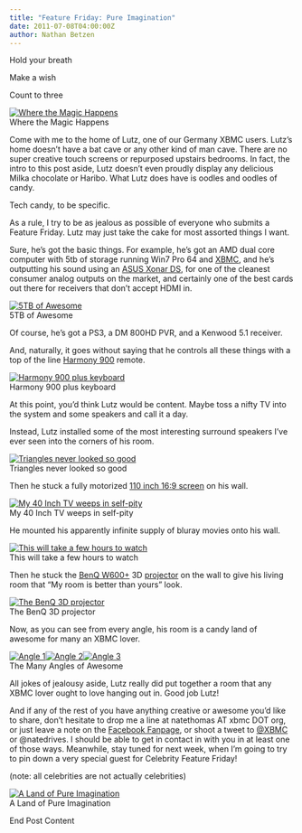 ```yaml
---
title: "Feature Friday: Pure Imagination"
date: 2011-07-08T04:00:00Z
author: Nathan Betzen
---
```


Hold your breath

Make a wish

Count to three

[![Where the Magic Happens](/images/blog/DSC04005-300x199.webp "Where the Magic Happens")](/images/blog/DSC04005.webp)  
 Where the Magic Happens

Come with me to the home of Lutz, one of our Germany XBMC users. Lutz’s home doesn’t have a bat cave or any other kind of man cave. There are no super creative touch screens or repurposed upstairs bedrooms. In fact, the intro to this post aside, Lutz doesn’t even proudly display any delicious Milka chocolate or Haribo. What Lutz does have is oodles and oodles of candy.

Tech candy, to be specific.

As a rule, I try to be as jealous as possible of everyone who submits a Feature Friday. Lutz may just take the cake for most assorted things I want.

Sure, he’s got the basic things. For example, he’s got an AMD dual core computer with 5tb of storage running Win7 Pro 64 and [XBMC](https://kodi.wiki/download/ "Download XBMC"), and he’s outputting his sound using an [ASUS Xonar DS](https://www.amazon.com/gp/product/B002VAD716/ref=as_li_ss_tl?ie=UTF8&tag=thfefi02-20&linkCode=as2&camp=217145&creative=399369&creativeASIN=B002VAD716 "ASUS Xonar DS"), for one of the cleanest consumer analog outputs on the market, and certainly one of the best cards out there for receivers that don’t accept HDMI in.

[![5TB of Awesome](/images/blog/DSC04084-300x199.webp "5TB of Awesome")](/images/blog/DSC04084.webp)  
 5TB of Awesome

Of course, he’s got a PS3, a DM 800HD PVR, and a Kenwood 5.1 receiver.

And, naturally, it goes without saying that he controls all these things with a top of the line [Harmony 900](https://www.amazon.com/gp/product/B002IC0YL8/ref=as_li_ss_tl?ie=UTF8&tag=thfefi02-20&linkCode=as2&camp=217145&creative=399369&creativeASIN=B002IC0YL8 "Harmony 900 Remote") remote.

[![Harmony 900 plus keyboard](/images/blog/DSC04018-300x199.webp "Harmony 900 plus keyboard")](/images/blog/DSC04018.webp)  
 Harmony 900 plus keyboard

At this point, you’d think Lutz would be content. Maybe toss a nifty TV into the system and some speakers and call it a day.

Instead, Lutz installed some of the most interesting surround speakers I’ve ever seen into the corners of his room.

[![Triangles never looked so good](/images/blog/DSC04013-300x199.webp "Triangles never looked so good")](/images/blog/DSC04013.webp)  
 Triangles never looked so good

Then he stuck a fully motorized [110 inch 16:9 screen](https://www.amazon.com/gp/product/B000JLW0GM/ref=as_li_ss_tl?ie=UTF8&tag=thfefi02-20&linkCode=as2&camp=217145&creative=399373&creativeASIN=B000JLW0GM "110 Projection Screen") on his wall.

[![My 40 Inch TV weeps in self-pity](/images/blog/DSC04086-300x199.webp "My 40 Inch TV weeps in self-pity")](/images/blog/DSC04086.webp)  
 My 40 Inch TV weeps in self-pity

He mounted his apparently infinite supply of bluray movies onto his wall.

[![This will take a few hours to watch](/images/blog/DSC04015-300x234.webp "This will take a few hours to watch")](/images/blog/DSC04015.webp)  
 This will take a few hours to watch

Then he stuck the [BenQ W600+](https://www.benq.com/en-us/products/product_detail.cfm?product=1699&pltag=7&ptag=88 "BenQ product page") 3D [projector](https://www.amazon.com/gp/product/B003L7VH1K/ref=as_li_ss_tl?ie=UTF8&tag=thfefi02-20&linkCode=as2&camp=217145&creative=399373&creativeASIN=B003L7VH1K "BenQ projector on Amazon") on the wall to give his living room that “My room is better than yours” look.

[![The BenQ 3D projector](/images/blog/DSC04082-300x199.webp "The BenQ 3D projector")](/images/blog/DSC04082.webp)  
 The BenQ 3D projector

Now, as you can see from every angle, his room is a candy land of awesome for many an XBMC lover.

[![Angle 1](/images/blog/DSC04085-300x199.webp "Angle 1")](/images/blog/DSC04085.webp)[![Angle 2](/images/blog/DSC040861-300x199.webp "Angle 2")](/images/blog/DSC040861.webp)[![Angle 3](/images/blog/DSC04087-300x199.webp "Angle 3")](/images/blog/DSC04087.webp)  
 The Many Angles of Awesome

All jokes of jealousy aside, Lutz really did put together a room that any XBMC lover ought to love hanging out in. Good job Lutz!

And if any of the rest of you have anything creative or awesome you’d like to share, don’t hesitate to drop me a line at natethomas AT xbmc DOT org, or just leave a note on the [Facebook Fanpage](https://www.facebook.com/XBMC "XBMC Fanpage"), or shoot a tweet to [@XBMC](https://twitter.com/ "XBMC on Twitter") or @natedrives. I should be able to get in contact in with you in at least one of those ways. Meanwhile, stay tuned for next week, when I’m going to try to pin down a very special guest for Celebrity Feature Friday!

(note: all celebrities are not actually celebrities)

[![A Land of Pure Imagination](/images/blog/DSC04088-300x199.webp "A Land of Pure Imagination")](/images/blog/DSC04088.webp)  
 A Land of Pure Imagination

End Post Content
